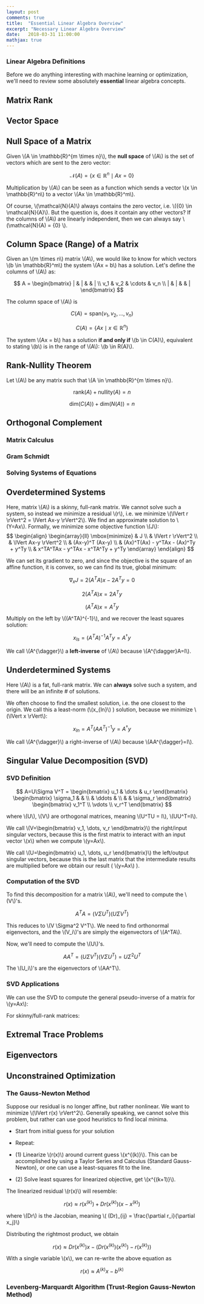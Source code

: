 ```yaml
---
layout: post
comments: true
title:  "Essential Linear Algebra Overview"
excerpt: "Necessary Linear Algebra Overview"
date:   2018-03-31 11:00:00
mathjax: true
---
```


<!-- 
<svg width="800" height="200">
	<rect width="800" height="200" style="fill:rgb(98,51,20)" />
	<rect width="20" height="50" x="20" y="100" style="fill:rgb(189,106,53)" />
	<rect width="20" height="50" x="760" y="30" style="fill:rgb(77,175,75)" />
	<rect width="10" height="10" x="400" y="60" style="fill:rgb(225,229,224)" />
</svg>
 -->
### Linear Algebra Definitions
Before we do anything interesting with machine learning or optimization, we'll need to review some absolutely **essential** linear algebra concepts.
## Matrix Rank

## Vector Space

## Null Space of a Matrix

Given \\(A \in \mathbb{R}^{m \times n}\\), the **null space** of \\(A\\) is the set of vectors which are sent to the zero vector:

$$
\mathcal{N}(A) = \{ x \in \mathbb{R}^n \mid Ax = 0 \}
$$

Multiplication by \\(A\\) can be seen as a function which sends a vector \\(x \in \mathbb{R}^n\\) to a vector \\(Ax \in \mathbb{R}^m\\).

Of course, \\(\mathcal{N}(A)\\) always contains the zero vector, i.e. \\({0} \in \mathcal{N}(A)\\). But the question is, does it contain any other vectors? If the columns of \\(A\\) are linearly independent, then we can always say \\(\mathcal{N}(A) = {0} \\).

## Column Space (Range) of a Matrix

Given an \\(m \times n\\) matrix \\(A\\), we would like to know for which vectors \\(b \in \mathbb{R}^m\\) the system \\(Ax = b\\) has a solution. Let's define the columns of \\(A\\) as:

$$
A = \begin{bmatrix} | & | & & | \\ v_1 & v_2 & \cdots & v_n \\ | & | & & | \end{bmatrix}
$$

The column space of \\(A\\) is

$$
C(A) = \mbox{span}(v_1, v_2, \dots, v_n)
$$

$$
C(A) = \{ Ax \mid x \in \mathbb{R}^n \}
$$

The system \\(Ax = b\\) has a solution **if and only if** \\(b \in C(A)\\), equivalent to stating \\(b\\) is in the range of \\(A\\): \\(b \in R(A)\\). 

## Rank-Nullity Theorem
Let \\(A\\) be any matrix such that \\(A \in \mathbb{R}^{m \times n}\\).

$$
\mbox{rank}(A) + \mbox{nullity}(A) = n
$$

$$
\mbox{dim}\bigg(C(A)\bigg) + \mbox{dim}\bigg(N(A)\bigg) = n
$$

## Orthogonal Complement

### Matrix Calculus



### Gram Schmidt

### Solving Systems of Equations

## Overdetermined Systems
Here, matrix \\(A\\) is a skinny, full-rank matrix. We cannot solve such a system, so instead we minimize a residual \\(r\\), i.e. we minimize \\(\lVert r \rVert^2 = \lVert Ax-y \rVert^2\\).  We find an approximate solution to \\(Y=Ax\\). Formally, we minimize some objective function \\(J\\):
$$
\begin{align}
\begin{array}{ll}
\mbox{minimize} & J \\
& \lVert r \rVert^2 \\
 &  \lVert Ax-y \rVert^2 \\
& (Ax-y)^T (Ax-y) \\
& (Ax)^T(Ax) - y^TAx - (Ax)^Ty + y^Ty \\
& x^TA^TAx - y^TAx - x^TA^Ty + y^Ty
\end{array}
\end{align}
$$

We can set its gradient to zero, and since the objective is the square of an affine function, it is convex, so we can find its true, global minimum:

$$
\nabla_x J = 2(A^TA)x - 2A^Ty = 0
$$

$$
2(A^TA)x = 2A^Ty
$$

$$
(A^TA)x = A^Ty
$$

Multiply on the left by \\((A^TA)^{-1}\\), and we recover the least squares solution:

$$
x_{ls} = (A^TA)^{-1}A^Ty = A^{\dagger}y
$$

We call \\(A^{\dagger}\\) a **left-inverse** of \\(A\\) because \\(A^{\dagger}A=I\\).

## Underdetermined Systems
Here \\(A\\) is a fat, full-rank matrix. We can **always** solve such a system, and there will be an infinite # of solutions.

We often choose to find the smallest solution, i.e. the one closest to the origin. We call this a least-norm (\\(x_{ln}\\) ) solution, because we minimize \\(\lVert x \rVert\\):

$$
x_{ln} = A^T(AA^T)^{-1}y = A^{\dagger}y
$$

We call \\(A^{\dagger}\\) a right-inverse of \\(A\\) because \\(AA^{\dagger}=I\\).

## Singular Value Decomposition (SVD)

### SVD Definition

$$
A=U\Sigma V^T = \begin{bmatrix} u_1 & \dots & u_r \end{bmatrix} \begin{bmatrix} \sigma_1 & & \\ & \ddots & \\ & & \sigma_r \end{bmatrix} \begin{bmatrix} v_1^T \\ \vdots \\ v_r^T \end{bmatrix}
$$

where \\(U\\), \\(V\\) are orthogonal matrices, meaning \\(U^TU = I\\), \\(UU^T=I\\). 

We call \\(V=\begin{bmatrix} v_1, \dots, v_r \end{bmatrix}\\) the right/input singular vectors, because this is the first matrix to interact with an input vector \\(x\\) when we compute \\(y=Ax\\).

We call \\(U=\begin{bmatrix} u_1, \dots, u_r \end{bmatrix}\\) the left/output singular vectors, because this is the last matrix that the intermediate results are multiplied before we obtain our result ( \\(y=Ax\\) ).

### Computation of the SVD

To find this decomposition for a matrix \\(A\\), we'll need to compute the \\(V\\)'s.

$$
A^TA = (V\Sigma U^T) (U \Sigma V^T)
$$

This reduces to \\(V \Sigma^2 V^T\\). We need to find orthonormal eigenvectors, and the \\(V_i\\)'s are simply the eigenvectors of \\(A^TA\\).

Now, we'll need to compute the \\(U\\)'s.

$$
AA^T = (U \Sigma V^T)(V\Sigma U^T) = U \Sigma^2 U^T
$$

The \\(U_i\\)'s are the eigenvectors of \\(AA^T\\).
### SVD Applications

We can use the SVD to compute the general pseudo-inverse of a matrix for \\(y=Ax\\):

For skinny/full-rank matrices:



## Extremal Trace Problems

## Eigenvectors

## Unconstrained Optimization

### The Gauss-Newton Method

Suppose our residual is no longer affine, but rather nonlinear. We want to minimize \\(\lVert r(x) \rVert^2\\). Generally speaking, we cannot solve this problem, but rather can use good heuristics to find local minima.

- Start from initial guess for your solution

- Repeat:

- (1) Linearize \\(r(x)\\) around current guess \\(x^{(k)}\\). This can be accomplished by using a Taylor Series and Calculus (Standard Gauss-Newton), or one can use a least-squares fit to the line.
- (2) Solve least squares for linearized objective, get \\(x^{(k+1)}\\).

The linearized residual \\(r(x)\\) will resemble:

$$
r(x) \approx r(x^{(k)}) + Dr(x^{(k)}) (x-x^{(k)})
$$

where \\(Dr\\) is the Jacobian, meaning \\( (Dr)_{ij} = \frac{\partial r_i}{\partial x_j}\\)

Distributing the rightmost product, we obtain

$$
r(x) \approx Dr(x^{(k)})x - \bigg(Dr(x^{(k)}) (x^{(k)}) - r(x^{(k)}) \bigg)
$$

With a single variable \\(x\\), we can re-write the above equation as

$$
r(x) \approx A^{(k)}x - b^{(k)}
$$

### Levenberg-Marquardt Algorithm (Trust-Region Gauss-Newton Method)

